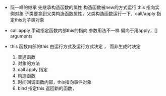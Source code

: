 - 阮一峰的继承
  先继承构造函数的属性
  构造函数被new的方式运行 this 指向实例对象
  子类要拿到父类构造函数属性，父类构造函数运行一下，call/apply 指定this为子类对象

- call   apply
  手动指定函数内部this的指向
  参数用法不一样 偏向于用apply，[]     arguments 



- this 函数内部的this 
  由运行方式及运行方式决定 ， 而非生成时决定
  1. 普通函数
  2. 对象的方法
  3. call apply 指定
  4. 构造函数
  5. 时间回调函数内部，this指向事件对象
  6. bind 指定this 返回新的函数，